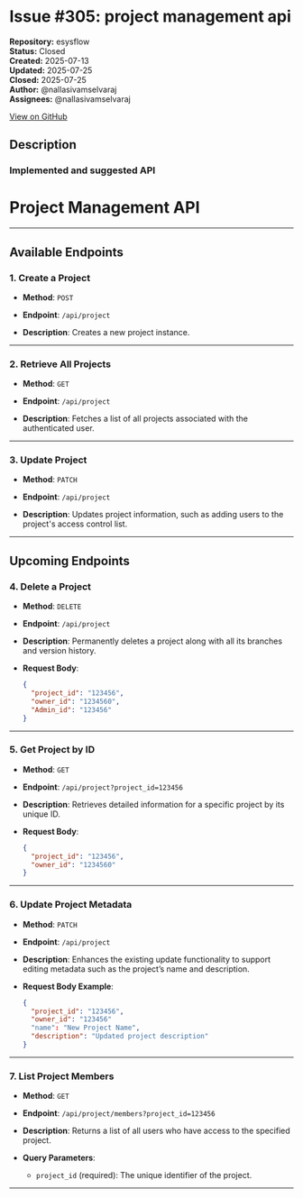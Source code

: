 # Issue #305: project management api

**Repository:** esysflow  
**Status:** Closed  
**Created:** 2025-07-13  
**Updated:** 2025-07-25  
**Closed:** 2025-07-25  
**Author:** @nallasivamselvaraj  
**Assignees:** @nallasivamselvaraj  

[View on GitHub](https://github.com/Simtestlab/esysflow/issues/305)

## Description

### Implemented and suggested API


# Project Management API



----------

## Available Endpoints

### 1. Create a Project

-   **Method**: `POST`
    
-   **Endpoint**: `/api/project`
    
-   **Description**: Creates a new project instance.
    

----------

### 2. Retrieve All Projects

-   **Method**: `GET`
    
-   **Endpoint**: `/api/project`
    
-   **Description**: Fetches a list of all projects associated with the authenticated user.
    

----------

### 3. Update Project

-   **Method**: `PATCH`
    
-   **Endpoint**: `/api/project`
    
-   **Description**: Updates project information, such as adding users to the project's access control list.
    

----------

## Upcoming Endpoints

### 4. Delete a Project

-   **Method**: `DELETE`
    
-   **Endpoint**: `/api/project`
    
-   **Description**: Permanently deletes a project along with all its branches and version history.
    
-   **Request Body**:
    
    ```json
    {
      "project_id": "123456",
      "owner_id": "1234560",
      "Admin_id": "123456"
    }
    
    ```
    

----------

### 5. Get Project by ID

-   **Method**: `GET`
    
-   **Endpoint**: `/api/project?project_id=123456`
    
-   **Description**: Retrieves detailed information for a specific project by its unique ID.
    
-   **Request Body**:
    
    ```json
    {
      "project_id": "123456",
      "owner_id": "1234560"
    }
    
    ```
    

----------

### 6. Update Project Metadata

-   **Method**: `PATCH`
    
-   **Endpoint**: `/api/project`
    
-   **Description**: Enhances the existing update functionality to support editing metadata such as the project’s name and description.
    
-   **Request Body Example**:
    
    ```json
    {
      "project_id": "123456",
      "owner_id": "123456"
      "name": "New Project Name",
      "description": "Updated project description"
    }
    
    ```
    

----------

### 7. List Project Members

-   **Method**: `GET`
    
-   **Endpoint**: `/api/project/members?project_id=123456`
    
-   **Description**: Returns a list of all users who have access to the specified project.
    
-   **Query Parameters**:
    
    -   `project_id` (required): The unique identifier of the project.
        

----------
